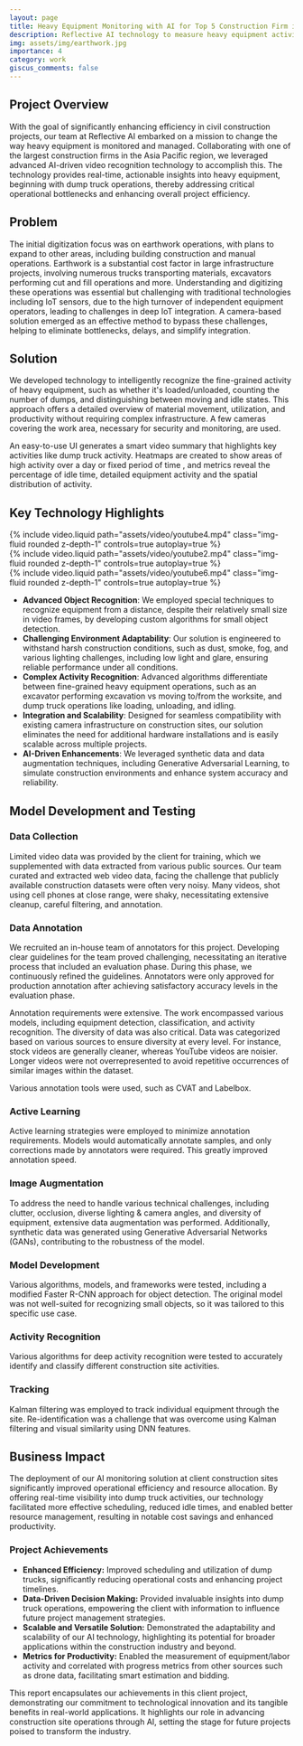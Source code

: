 ```yaml
---
layout: page
title: Heavy Equipment Monitoring with AI for Top 5 Construction Firm in Asia Pacific 
description: Reflective AI technology to measure heavy equipment activity in civil construction projects from video feeds for client.
img: assets/img/earthwork.jpg
importance: 4
category: work
giscus_comments: false
---
```


<h2>Project Overview</h2>
<p>With the goal of significantly enhancing efficiency in civil construction projects, our team at Reflective AI embarked on a mission to change the way heavy equipment is monitored and managed. Collaborating with one of the largest construction firms in the Asia Pacific region, we leveraged advanced AI-driven video recognition technology to accomplish this. The technology provides real-time, actionable insights into heavy equipment, beginning with dump truck operations, thereby addressing critical operational bottlenecks and enhancing overall project efficiency.
</p>

<h2>Problem</h2>
<p>
The initial digitization focus was on earthwork operations, with plans to expand to other areas, including building construction and manual operations. Earthwork is a substantial cost factor in large infrastructure projects, involving numerous trucks transporting materials, excavators performing cut and fill operations and more. Understanding and digitizing these operations was essential but challenging with traditional technologies including IoT sensors, due to the high turnover of independent equipment operators, leading to challenges in deep IoT integration. A camera-based solution emerged as an effective method to bypass these challenges, helping to eliminate bottlenecks, delays, and simplify integration.
</p>

<h2>Solution</h2>


<p>
We developed technology to intelligently recognize the fine-grained activity of heavy equipment, such as whether it's loaded/unloaded, counting the number of dumps, and distinguishing between moving and idle states. This approach offers a detailed overview of material movement, utilization, and productivity without requiring complex infrastructure. A few cameras covering the work area, necessary for security and monitoring, are used.

An easy-to-use UI generates a smart video summary that highlights key activities like dump truck activity.  Heatmaps are created to show areas of high activity over a day or fixed period of time , and metrics reveal the percentage of idle time, detailed equipment activity and the spatial distribution of activity.
</p>



## Key Technology Highlights

<div class="row"> 
  <div class="col-sm mt-3 mt-md-0"> 
        {% include video.liquid path="assets/video/youtube4.mp4" class="img-fluid rounded z-depth-1" controls=true autoplay=true %}
  </div> 
</div>
<div class="row"> 
  <div class="col-sm mt-3 mt-md-0"> 
        {% include video.liquid path="assets/video/youtube2.mp4" class="img-fluid rounded z-depth-1" controls=true autoplay=true %}
  </div> 
</div>
<div class="row"> 
  <div class="col-sm mt-3 mt-md-0"> 
        {% include video.liquid path="assets/video/youtube6.mp4" class="img-fluid rounded z-depth-1" controls=true autoplay=true %}
  </div> 
</div>

- **Advanced Object Recognition**: We employed special techniques to recognize equipment from a distance, despite their relatively small size in video frames, by developing custom algorithms for small object detection.
- **Challenging Environment Adaptability**: Our solution is engineered to withstand harsh construction conditions, such as dust, smoke, fog, and various lighting challenges, including low light and glare, ensuring reliable performance under all conditions.
- **Complex Activity Recognition**: Advanced algorithms differentiate between fine-grained heavy equipment operations, such as an excavator performing excavation vs moving to/from the worksite, and dump truck operations like loading, unloading, and idling.
- **Integration and Scalability**: Designed for seamless compatibility with existing camera infrastructure on construction sites, our solution eliminates the need for additional hardware installations and is easily scalable across multiple projects.
- **AI-Driven Enhancements**: We leveraged synthetic data and data augmentation techniques, including Generative Adversarial Learning, to simulate construction environments and enhance system accuracy and reliability.


## Model Development and Testing

### Data Collection

Limited video data was provided by the client for training, which we supplemented with data extracted from various public sources. Our team curated and extracted web video data, facing the challenge that publicly available construction datasets were often very noisy. Many videos, shot using cell phones at close range, were shaky, necessitating extensive cleanup, careful filtering, and annotation.

### Data Annotation

We recruited an in-house team of annotators for this project. Developing clear guidelines for the team proved challenging, necessitating an iterative process that included an evaluation phase. During this phase, we continuously refined the guidelines. Annotators were only approved for production annotation after achieving satisfactory accuracy levels in the evaluation phase.

Annotation requirements were extensive. The work encompassed various models, including equipment detection, classification, and activity recognition. The diversity of data was also critical. Data was categorized based on various sources to ensure diversity at every level. For instance, stock videos are generally cleaner, whereas YouTube videos are noisier. Longer videos were not overrepresented to avoid repetitive occurrences of similar images within the dataset.

Various annotation tools were used, such as CVAT and Labelbox.

### Active Learning

Active learning strategies were employed to minimize annotation requirements. Models would automatically annotate samples, and only corrections made by annotators were required. This greatly improved annotation speed.

### Image Augmentation

To address the need to handle various technical challenges, including clutter, occlusion, diverse lighting & camera angles, and diversity of equipment, extensive data augmentation was performed. Additionally, synthetic data was generated using Generative Adversarial Networks (GANs), contributing to the robustness of the model.

### Model Development

Various algorithms, models, and frameworks were tested, including a modified Faster R-CNN approach for object detection. The original model was not well-suited for recognizing small objects, so it was tailored to this specific use case.

### Activity Recognition

Various algorithms for deep activity recognition were tested to accurately identify and classify different construction site activities.

### Tracking

Kalman filtering was employed to track individual equipment through the site. Re-identification was a challenge that was overcome using Kalman filtering and visual similarity using DNN features.

## Business Impact

The deployment of our AI monitoring solution at client construction sites significantly improved operational efficiency and resource allocation. By offering real-time visibility into dump truck activities, our technology facilitated more effective scheduling, reduced idle times, and enabled better resource management, resulting in notable cost savings and enhanced productivity.

### Project Achievements

- **Enhanced Efficiency:** Improved scheduling and utilization of dump trucks, significantly reducing operational costs and enhancing project timelines.
- **Data-Driven Decision Making:** Provided invaluable insights into dump truck operations, empowering the client with information to influence future project management strategies.
- **Scalable and Versatile Solution:** Demonstrated the adaptability and scalability of our AI technology, highlighting its potential for broader applications within the construction industry and beyond.
- **Metrics for Productivity:** Enabled the measurement of equipment/labor activity and correlated with progress metrics from other sources such as drone data, facilitating smart estimation and bidding.

This report encapsulates our achievements in this client project, demonstrating our commitment to technological innovation and its tangible benefits in real-world applications. It highlights our role in advancing construction site operations through AI, setting the stage for future projects poised to transform the industry.



